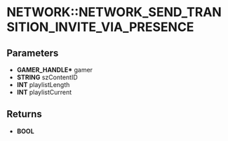 # NETWORK::NETWORK_SEND_TRANSITION_INVITE_VIA_PRESENCE

## Parameters
* **GAMER_HANDLE\*** gamer
* **STRING** szContentID
* **INT** playlistLength
* **INT** playlistCurrent

## Returns
* **BOOL**